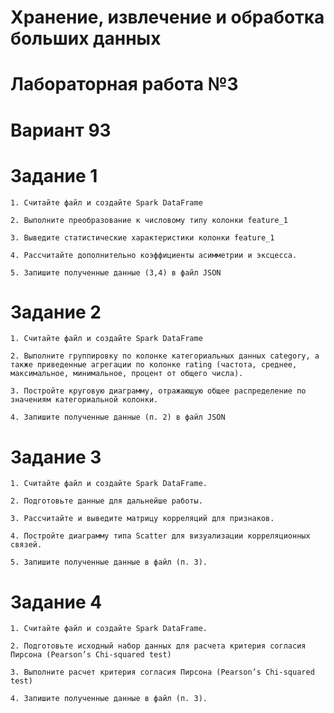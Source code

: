 #  Хранение, извлечение и обработка больших данных
#  Лабораторная работа №3
#  Вариант 93

#  Задание 1

    1. Считайте файл и создайте Spark DataFrame
    
    2. Выполните преобразование к числовому типу колонки feature_1
    
    3. Выведите статистические характеристики колонки feature_1
    
    4. Рассчитайте дополнительно коэффициенты асимметрии и эксцесса.
    
    5. Запишите полученные данные (3,4) в файл JSON

#  Задание 2

    1. Считайте файл и создайте Spark DataFrame
    
    2. Выполните группировку по колонке категориальных данных category, а также приведенные агрегации по колонке rating (частота, среднее, максимальное, минимальное, процент от общего числа).
    
    3. Постройте круговую диаграмму, отражающую общее распределение по значениям категориальной колонки.
    
    4. Запишите полученные данные (п. 2) в файл JSON

#  Задание 3

    1. Считайте файл и создайте Spark DataFrame.
    
    2. Подготовьте данные для дальнейше работы.
    
    3. Рассчитайте и выведите матрицу корреляций для признаков.
    
    4. Постройте диаграмму типа Scatter для визуализации корреляционных связей.
    
    5. Запишите полученные данные в файл (п. 3).
    
#  Задание 4

    1. Считайте файл и создайте Spark DataFrame.
    
    2. Подготовьте исходный набор данных для расчета критерия согласия Пирсона (Pearson’s Chi-squared test) 
    
    3. Выполните расчет критерия согласия Пирсона (Pearson’s Chi-squared test)
    
    4. Запишите полученные данные в файл (п. 3).
